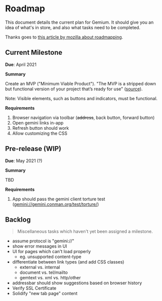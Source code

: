 # Roadmap

This document details the current plan for Gemium. It should give you an idea of what's in store, and also what tasks need to be completed.

Thanks goes to [this article by mozilla about roadmapping](https://mozilla.github.io/open-leadership-training-series/articles/opening-your-project/start-your-project-roadmap/#prototyping).


## Current Milestone
**Due**: April 2021

**Summary**

Create an MVP ("Minimum Viable Product"). "The MVP is a stripped down but functional version of your project that’s ready for use" ([source](https://mozilla.github.io/open-leadership-training-series/articles/opening-your-project/start-your-project-roadmap/#prototyping)).

Note: Visible elements, such as buttons and indicators, must be functional.

**Requirements**

1. Browser navigation via toolbar (~~address~~, back button, forward button)
2. Open gemini links in-app
3. Refresh button should work
4. Allow customizing the CSS


## Pre-release (WIP)
**Due**: May 2021 (?)

**Summary**

TBD

**Requirements**

1. App should pass the gemini client torture test (<gemini://gemini.conman.org/test/torture/>)


## Backlog
> Miscellaneous tasks which haven't yet been assigned a milestone.

- assume protocol is "gemini://"
- show error messages in UI
- UI for pages which can't load properly
  - eg. unsupported content-type
- differentiate between link types (and add CSS classes)
  - external vs. internal
  - document vs. tel/mailto
  - gemtext vs. xml vs. http/other
- addressbar should show suggestions based on browser history
- Verify SSL Certificate
- Solidify "new tab page" content
